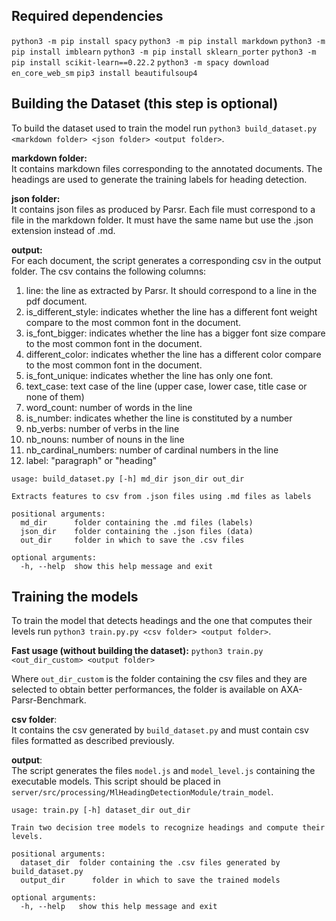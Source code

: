 ## Required dependencies
`python3 -m pip install spacy`
`python3 -m pip install markdown`
`python3 -m pip install imblearn`
`python3 -m pip install sklearn_porter`
`python3 -m pip install scikit-learn==0.22.2`
`python3 -m spacy download en_core_web_sm`
`pip3 install beautifulsoup4`

## Building the Dataset (this step is optional)

To build the dataset used to train the model run `python3 build_dataset.py <markdown folder> <json folder> <output folder>`.

**markdown folder:**\
It contains markdown files corresponding to the annotated documents. The headings are used to generate the training labels for heading detection.

**json folder:**\
It contains json files as produced by Parsr. Each file must correspond to a file in the markdown folder. It must have the same name but use the .json extension instead of .md.

**output:**\
For each document, the script generates a corresponding csv in the output folder. The csv contains the following columns:
1. line: the line as extracted by Parsr. It should correspond to a line in the pdf document.
2. is_different_style: indicates whether the line has a different font weight compare to the most common font in the document.
3. is_font_bigger: indicates whether the line has a bigger font size compare to the most common font in the document.
4. different_color: indicates whether the line has a different color compare to the most common font in the document.
5. is_font_unique: indicates whether the line has only one font.
6. text_case: text case of the line (upper case, lower case, title case or none of them)
7. word_count: number of words in the line 
8. is_number: indicates whether the line is constituted by a number
9. nb_verbs: number of verbs in the line
10. nb_nouns: number of nouns in the line
11. nb_cardinal_numbers: number of cardinal numbers in the line
12. label: "paragraph" or "heading"

```
usage: build_dataset.py [-h] md_dir json_dir out_dir

Extracts features to csv from .json files using .md files as labels

positional arguments:
  md_dir      folder containing the .md files (labels)
  json_dir    folder containing the .json files (data)
  out_dir     folder in which to save the .csv files

optional arguments:
  -h, --help  show this help message and exit
```

## Training the models

To train the model that detects headings and the one that computes their levels run `python3 train.py.py <csv folder> <output folder>`.

**Fast usage (without building the dataset):** `python3 train.py <out_dir_custom> <output folder>`

Where `out_dir_custom` is the folder containing the csv files and they are selected to obtain better performances, the folder is available on AXA-Parsr-Benchmark.

**csv folder**:\
It contains the csv generated by `build_dataset.py` and must contain csv files formatted as described previously.

**output**:\
The script generates the files `model.js` and `model_level.js` containing the executable models. This script should be placed in `server/src/processing/MlHeadingDetectionModule/train_model`.

```
usage: train.py [-h] dataset_dir out_dir

Train two decision tree models to recognize headings and compute their levels.

positional arguments:
  dataset_dir  folder containing the .csv files generated by build_dataset.py
  output_dir      folder in which to save the trained models

optional arguments:
  -h, --help   show this help message and exit
```
